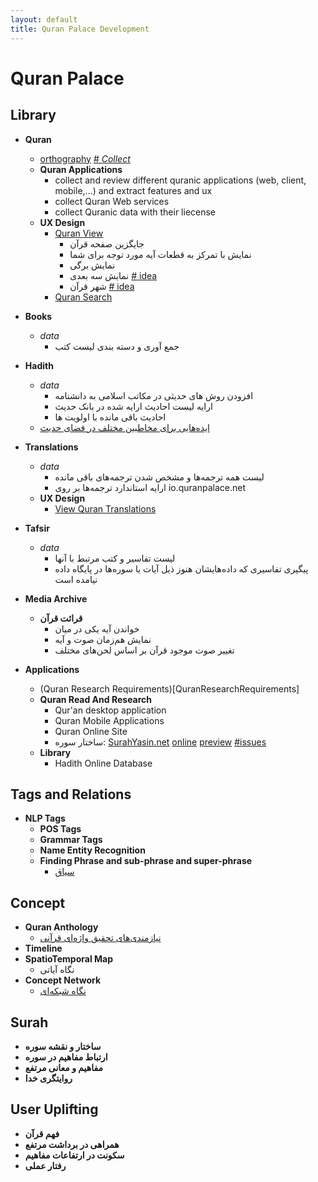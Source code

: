 ```yaml
---
layout: default
title: Quran Palace Development 
---
```

# Quran Palace #

## Library
* **Quran**
	* [orthography](QuranOrthographies)
	[\# *Collect*](https://github.com/QuranPalace/quranpalace.github.io/issues/1)
	* **Quran Applications**
		* collect and review different quranic applications (web, client, mobile,...) and extract features and ux
		* collect Quran Web services
		* collect Quranic data with their liecense
	* **UX Design**
		* [Quran View](QuranView)
			* جایگزین صفحه قرآن
			* نمایش با تمرکز به قطعات آیه مورد توجه برای شما
			* نمایش برگی
			* نمایش سه بعدی [\# idea](https://github.com/QuranPalace/quranpalace.github.io/issues/3)
			* شهر قرآن [\# idea](https://github.com/QuranPalace/quranpalace.github.io/issues/4)
		* [Quran Search](QuranSearch)
* **Books**
	* *data*
		* جمع آوری و دسته بندی لیست کتب
* **Hadith**
	* *data*
		* افزودن روش های حدیثی در مکاتب اسلامی به دانشنامه
		* ارایه لیست احادیث ارایه شده در بانک حدیث
		* احادیث باقی مانده با اولویت ‌ها
	* [ایده‌هایی برای مخاطبین مختلف در فضای حدیث](HadithIdeasForDifferentUsers)
* **Translations**
	* *data*
		* لیست همه ترجمه‌ها و مشخص شدن ترجمه‌های باقی مانده
		* ارایه استاندارد ترجمه‌ها بر روی io.quranpalace.net
	* **UX Design**
		* 	[View Quran Translations](QuranTranslationsView)
* **Tafsir**
	* *data*
		* لیست تفاسیر و کتب مرتبط با آنها
		* پیگیری تفاسیری که داده‌هایشان هنوز ذیل آیات یا سوره‌ها در پایگاه داده نیامده است
* **Media Archive**
	* **قرائت قرآن**
		* خواندن آیه یکی در میان
		* نمایش هم‌زمان صوت و آیه
		* تغییر صوت موجود قرآن بر اساس لحن‌های مختلف

* **Applications**
	* (Quran Research Requirements)[QuranResearchRequirements]
	* **Quran Read And Research**
		* Qur'an desktop application
		* Quran Mobile Applications
		* Quran Online Site
		* ساختار سوره: [SurahYasin.net](SurahYasinDotNet) [online](http://surahyasin.net) [preview](http://yaasin.ajorloo.com/#/) [\#issues](https://github.com/QuranPalace/quranpalace.github.io/issues/2)
	* **Library**
		* Hadith Online Database

	
## Tags and Relations
* **NLP Tags**
	* **POS Tags**
	* **Grammar Tags**
	* **Name Entity Recognition**
	* **Finding Phrase and sub-phrase and super-phrase**
		* [سیاق](QuranSiaq)
	
## Concept
* **Quran Anthology**
	* [نیازمندی‌های تحقیق واژه‌ای قرآنی](QuranConceptResearchRequirements)
* **Timeline**
* **SpatioTemporal Map**
	* نگاه آیاتی
* **Concept Network**
	* [نگاه شبکه‌ای](QuranConceptNet)

## Surah
* **ساختار و نقشه سوره**
* **ارتباط مفاهیم در سوره**
* **مفاهیم و معانی مرتفع**
* **روایتگری خدا**


## User Uplifting
* **فهم قرآن**
* **همراهی در برداشت مرتفع**
* **سکونت در ارتفاعات مفاهیم**
* **رفتار عملی**
